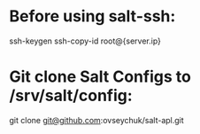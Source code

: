 # Before using salt-ssh:

ssh-keygen
ssh-copy-id root@{server.ip}

# Git clone Salt Configs to /srv/salt/config:
git clone git@github.com:ovseychuk/salt-apl.git



